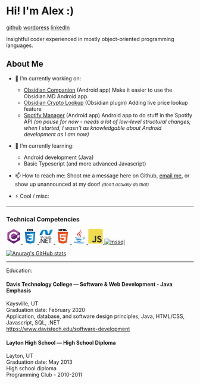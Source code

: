 # Hi! I'm Alex :)
[github](https://github.com/cheeseonamonkey/)
[wordpress](https://alexanderhuso.wordpress.com/)
[linkedIn](https://www.linkedin.com/in/alexanderhuso/)



Insightful coder experienced in mostly object-oriented programming languages.


## About Me

- 🔭 I’m currently working on:
    - [Obsidian Companion](https://github.com/cheeseonamonkey/ObsidianCompanion) (Android app)
        Make it easier to use the Obsidian.MD Android app. 
    - [Obsidian Crypto Lookup](https://github.com/cheeseonamonkey/obsidian-crypto-lookup) (Obsidian plugin)
        Adding live price lookup feature
    - [Spotify Manager](https://github.com/cheeseonamonkey/SpotMan) (Android app)
        Android app to do stuff in the Spotify API
        *(on pause for now - needs a lot of low-level structural changes; when I started, I wasn't as knowledgable about Android development as I am now)*


- 🌱 I’m currently learning:
    - Android development (Java)
    - Basic Typescript (and more advanced Javascript)


- 📫 How to reach me:
    Shoot me a message here on Github, [email me,](mailto:cheeseonamonkey@gmail.com) or show up unannounced at my door! <small> *(don't actually do that)* </small>


- ⚡ Cool / misc: 



---



<h3 align="left">Technical Competencies</h3>
<p align="left"> <a href="https://www.w3schools.com/cs/" target="_blank" rel="noreferrer"><img src="https://raw.githubusercontent.com/devicons/devicon/master/icons/csharp/csharp-original.svg" alt="csharp" width="40" height="40"/> </a> <a href="https://www.w3schools.com/css/" target="_blank" rel="noreferrer"> <img src="https://raw.githubusercontent.com/devicons/devicon/master/icons/css3/css3-original-wordmark.svg" alt="css3" width="40" height="40"/> </a> <a href="https://dotnet.microsoft.com/" target="_blank" rel="noreferrer">
<img src="https://raw.githubusercontent.com/devicons/devicon/master/icons/dot-net/dot-net-original-wordmark.svg" alt="dotnet" width="40" height="40"/> </a> <a href="https://www.w3.org/html/" target="_blank" rel="noreferrer">
<img src="https://raw.githubusercontent.com/devicons/devicon/master/icons/html5/html5-original-wordmark.svg" alt="html5" width="40" height="40"/> </a> <a href="https://www.java.com" target="_blank" rel="noreferrer">
<img src="https://raw.githubusercontent.com/devicons/devicon/master/icons/java/java-original.svg" alt="java" width="40" height="40"/> </a> <a href="https://developer.mozilla.org/en-US/docs/Web/JavaScript" target="_blank" rel="noreferrer">
<img src="https://raw.githubusercontent.com/devicons/devicon/master/icons/javascript/javascript-original.svg" alt="javascript" width="40" height="40"/> </a> <a href="https://www.microsoft.com/en-us/sql-server" target="_blank" rel="noreferrer">
<img src="https://www.svgrepo.com/show/303229/microsoft-sql-server-logo.svg" alt="mssql" width="40" height="40"/> </a> </p>





[![Anurag's GitHub stats](https://github-readme-stats.vercel.app/api?username=cheeseonamonkey&theme=tokyonight)](https://github.com/anuraghazra/github-readme-stats)

---

Education:
#### Davis Technology College — Software & Web Development - Java Emphasis
Kaysville, UT<br>
Graduation date: February 2020<br>
Application, database, and software design principles; Java, HTML/CSS, Javascript, SQL, .NET<br>
https://www.davistech.edu/software-development

#### Layton High School — High School Diploma
Layton, UT<br>
Graduation date: May 2013<br>
High school diploma<br>
Programming Club - 2010-2011<br>
